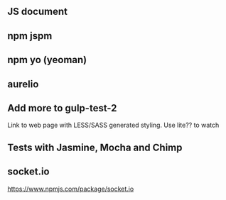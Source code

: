 ## JS document

## npm jspm

## npm yo     (yeoman)

## aurelio

## Add more to gulp-test-2
Link to web page with LESS/SASS generated styling.
Use lite?? to watch

## Tests with Jasmine, Mocha and Chimp

## socket.io
https://www.npmjs.com/package/socket.io

